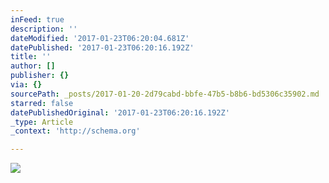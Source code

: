 ```yaml
---
inFeed: true
description: ''
dateModified: '2017-01-23T06:20:04.681Z'
datePublished: '2017-01-23T06:20:16.192Z'
title: ''
author: []
publisher: {}
via: {}
sourcePath: _posts/2017-01-20-2d79cabd-bbfe-47b5-b8b6-bd5306c35902.md
starred: false
datePublishedOriginal: '2017-01-23T06:20:16.192Z'
_type: Article
_context: 'http://schema.org'

---
```

<article style=""><img src="https://the-grid-user-content.s3-us-west-2.amazonaws.com/ed27e19b-8e57-4dcf-99e4-30b03eade6a2.png" /></article>